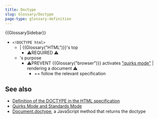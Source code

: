 ```yaml
---
title: Doctype
slug: Glossary/Doctype
page-type: glossary-definition
---
```


{{GlossarySidebar}}

* `<!DOCTYPE html>`
  * | {{Glossary("HTML")}}'s top
    * ⚠️REQUIRED ⚠️
  * 's purpose
    * ⚠️PREVENT {{Glossary("browser")}} activates ["quirks mode"](/en-US/docs/Web/HTML/Quirks_Mode_and_Standards_Mode) | rendering a document ⚠️
      * == follow the relevant specification

## See also

- [Definition of the DOCTYPE in the HTML specification](https://html.spec.whatwg.org/multipage/syntax.html#the-doctype)
- [Quirks Mode and Standards Mode](/en-US/docs/Web/HTML/Quirks_Mode_and_Standards_Mode)
- [Document.doctype](/en-US/docs/Web/API/Document/doctype), a JavaScript method that returns the doctype
